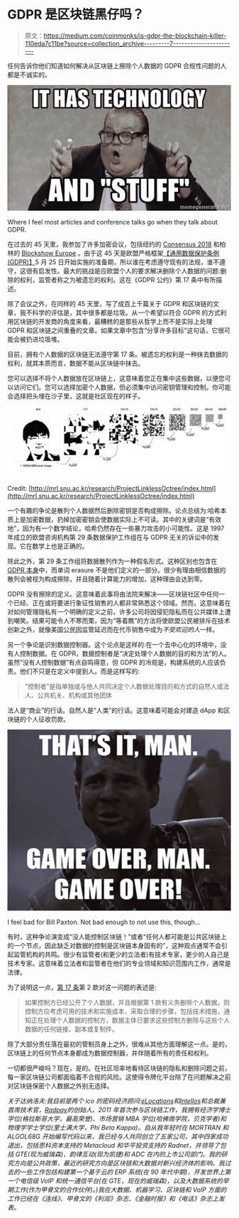 # GDPR 是区块链黑仔吗？

> 原文：<https://medium.com/coinmonks/is-gdpr-the-blockchain-killer-110eda7c11be?source=collection_archive---------7----------------------->

任何告诉你他们知道如何解决从区块链上擦除个人数据的 GDPR 合规性问题的人都是不诚实的。

![](img/16a448e1ea7ab96de0e586ff0bfb3e18.png)

Where I feel most articles and conference talks go when they talk about GDPR.

在过去的 45 天里，我参加了许多加密会议，包括纽约的 [Consensus 2018](https://www.coindesk.com/events/consensus-2018/) 和柏林的 [Blockshow Europe](https://blockshoweurope.com/) 。由于这 45 天是欧盟严格框架[【通用数据保护条例(GDPR)】](https://ec.europa.eu/commission/priorities/justice-and-fundamental-rights/data-protection/2018-reform-eu-data-protection-rules_en)5 月 25 日开始实施的准备期，所以谁在考虑遵守现有的法规，谁不遵守，这很有启发性。最大的挑战是应欧盟个人的要求解决删除个人数据的问题:删除的权利，监管者称之为被遗忘的权利。这在《GDPR 公约》第 17 条中有所描述。

除了会议之外，在同样的 45 天里，写了成百上千篇关于 GDPR 和区块链的文章，我不科学的评估是，其中很多都是垃圾。从一个希望以符合 GDPR 的方式利用区块链的开发商的角度来看，最糟糕的是那些从哲学上而不是实际上处理 GDPR 和区块链之间重叠的文章。如果文章中包含“分享许多目标”这句话，它很可能会被扔进垃圾堆。

目前，拥有个人数据的区块链无法遵守第 17 条。被遗忘的权利是一种抹去数据的权利，就其本质而言，数据不能从区块链中抹去。

您可以选择不将个人数据放在区块链上，这意味着您正在集中这些数据，以便您可以访问它们。您可以选择加密个人数据，但必须集中访问密钥管理和控制。你可能会选择把头埋在沙子里，这就是社区现在的样子。

![](img/e1bce9facd8e62df0f487237623352b8.png)

Credit: [http://mrl.snu.ac.kr/research/ProjectLinklessOctree/index.html](http://mrl.snu.ac.kr/research/ProjectLinklessOctree/index.html)

一个有趣的争论是散列个人数据然后删除密钥是否构成擦除。论点总结为:哈希本质上是加密数据，扔掉加密密钥会使数据实际上不可读。其中的关键词是“有效地”，因为有一个数学结论，哈希仍然存在一些暴力攻击的小可能性。这是 1997 年成立的欧盟咨询机构第 29 条数据保护工作组在与 GDPR 无关的诉讼中的发现。它在数学上也是正确的。

除此之外，第 29 条工作组将数据散列作为一种假名形式。这种区别也包含在 [GDPR 本身](https://gdpr-info.eu/art-4-gdpr/)中，而单词 erasure 不是他们定义的一部分。很少有理由相信数据的散列会被视为构成擦除，并且随着计算能力的增加，这种理由会达到零。

GDPR 没有擦除的定义。这意味着此事将由法院来解决——区块链社区中任何一个已经、正在或将要进行象征性销售的人都非常熟悉这个领域。然而，这意味着在对如何管理隐私有一个明确的定义之前，许多公司将因侵犯隐私而在公共媒体上遭到嘲笑。结果可能令人不寒而栗，因为“等着瞧”的方法将使欧盟公民被排斥在技术创新之外，就像美国公民因监管延迟而在代币销售中成为*不受欢迎的人*一样。

另一个争论是识别数据控制器。这个论点是这样的:在一个去中心化的环境中，没有人控制数据。在 GDPR，数据控制者是“决定处理个人数据的目的和方法”的人。虽然“没有人控制数据”有点自鸣得意，但 GDPR 的冷观是，构建系统的人应该负责。他们不只是在定义中提到人。而是这样写的:

> “控制者”是指单独或与他人共同决定个人数据处理目的和方式的自然人或法人、公共机关、机构或其他团体

法人是“商业”的行话。自然人是“人类”的行话。这意味着可能会对建造 dApp 和区块链的个人征收罚款。

![](img/9f92f34695ff150ae763cb4c315d7971.png)

I feel bad for Bill Paxton. Not bad enough to not use this, though…

有时，这种争论演变成“没人能控制区块链！”或者“任何人都可能是公共区块链上的一个节点，因此缺乏对数据的控制是区块链本身固有的”，这种观点通常不会引起监管机构的共鸣。很少有监管者(和更少的立法者)有技术专家，更少的人自己是技术专家。这意味着立法者和监管者在他们的专业领域和知识范围内工作，通常是法律。

为了说明这一点，[第 17 条](https://gdpr-info.eu/art-17-gdpr/)第 2 款对这一问题的表述是:

> 如果控制方已经公开了个人数据，并且根据第 1 款有义务删除个人数据，则控制方应考虑可用的技术和实施成本，采取合理的步骤，包括技术措施，通知正在处理个人数据的控制方，数据主体已要求这些控制方删除与这些个人数据的任何链接、副本或复制件。

除了大部分责任落在最初的管制员身上之外，很难从其他方面理解这一点。是的，区块链上的任何节点本身都成为数据控制器，并伴随着所有的责任和权利。

一切都很严峻吗？现在，是的。在社区坦率地看待区块链的隐私和删除问题之前，每一家区块链公司都面临着不合规的风险。这使得令牌化平台除了在问题解决之前对区块链保密个人数据之外别无选择。

*关于达纳洛夫:我目前是两个 ico 的密码经济顾问:*[*eLocations*](https://elocations.io/)*和*[*Intellos*](http://intellos.com)*和总裁兼首席技术官，*[*Radpay*](https://radpay.com/)*的创始人。2011 年首次参与区块链工作，我拥有经济学博士学位(格拉斯哥大学，最高荣誉)、市场营销 MBA 学位(哈佛商学院，贝克学者)和物理学学士学位(里士满大学，Phi Beta Kappa)。自从我年轻时在 MORTRAN 和 ALGOL68G 开始编写代码以来，我已经与人共同创立了五家公司，其中四家成功退出，包括思科资本支持的 Metacloud 和华平投资支持的 Radnet，并领导了包括 GTE(现为威瑞森)、韵律互动(现为凯捷)和 ADC 在内的上市公司部门。我的研究方向是公共政策，最近的研究方向是区块链和大数据对新兴经济体的影响。我过去的一些工作包括构建第一个基于云的 ERP 系统(在 90 年代中期)，开发世界上第一个电信级 VoIP 和统一通信平台(在 GTE，现在的威瑞森)，以及大数据系统的早期工作(作为甲骨文的合作伙伴)。)我在大数据、机器学习、区块链和 VoIP 方面的工作已经在《连线》、甲骨文的《利润》杂志、《金融时报》和《电话》杂志上发表。*